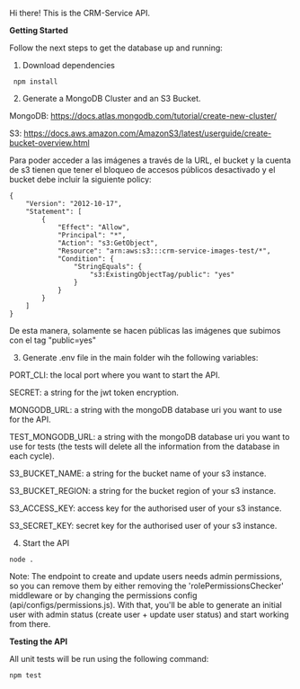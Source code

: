 Hi there! This is the CRM-Service API.

**Getting Started**

Follow the next steps to get the database up and running:

1. Download dependencies

``` npm install```

2. Generate a MongoDB Cluster and an S3 Bucket.

MongoDB:
https://docs.atlas.mongodb.com/tutorial/create-new-cluster/

S3:
https://docs.aws.amazon.com/AmazonS3/latest/userguide/create-bucket-overview.html

Para poder acceder a las imágenes a través de la URL, el bucket y la cuenta de s3 tienen que tener el bloqueo de accesos públicos desactivado y el bucket debe incluir la siguiente policy:

```
{
    "Version": "2012-10-17",
    "Statement": [
        {
            "Effect": "Allow",
            "Principal": "*",
            "Action": "s3:GetObject",
            "Resource": "arn:aws:s3:::crm-service-images-test/*",
            "Condition": {
                "StringEquals": {
                    "s3:ExistingObjectTag/public": "yes"
                }
            }
        }
    ]
}
```

De esta manera, solamente se hacen públicas las imágenes que subimos con el tag "public=yes"

3. Generate .env file in the main folder wih the following variables:

PORT_CLI: the local port where you want to start the API.

SECRET: a string for the jwt token encryption.

MONGODB_URL: a string with the mongoDB database uri you want to use for the API.

TEST_MONGODB_URL: a string with the mongoDB database uri you want to use for tests (the tests will delete all the information from the database in each cycle).

S3_BUCKET_NAME: a string for the bucket name of your s3 instance.

S3_BUCKET_REGION: a string for the bucket region of your s3 instance.

S3_ACCESS_KEY: access key for the authorised user of your s3 instance.

S3_SECRET_KEY: secret key for the authorised user of your s3 instance.

4. Start the API

``` node . ```

Note: The endpoint to create and update users needs admin permissions, so you can remove them by either removing the 'rolePermissionsChecker' middleware or by changing the permissions config (api/configs/permissions.js). With that, you'll be able to generate an initial user with admin status (create user + update user status) and start working from there.


**Testing the API**

All unit tests will be run using the following command:

``` npm test ```